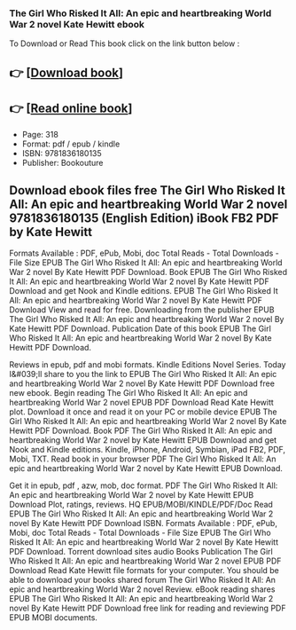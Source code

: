 ### The Girl Who Risked It All: An epic and heartbreaking World War 2 novel Kate Hewitt ebook

To Download or Read This book click on the link button below :

## 👉  [**[Download book](http://ebooksharez.info/download.php?group=book&from=github.com&id=718787&lnk=1064 "Download book")**]

## 👉  [**[Read online book](http://ebooksharez.info/download.php?group=book&from=github.com&id=718787&lnk=1064 "Read online book")**]


* Page: 318
* Format: pdf / epub / kindle
* ISBN: 9781836180135
* Publisher: Bookouture



## Download ebook files free The Girl Who Risked It All: An epic and heartbreaking World War 2 novel 9781836180135 (English Edition) iBook FB2 PDF by Kate Hewitt


Formats Available : PDF, ePub, Mobi, doc Total Reads - Total Downloads - File Size EPUB The Girl Who Risked It All: An epic and heartbreaking World War 2 novel By Kate Hewitt PDF Download. Book EPUB The Girl Who Risked It All: An epic and heartbreaking World War 2 novel By Kate Hewitt PDF Download and get Nook and Kindle editions. EPUB The Girl Who Risked It All: An epic and heartbreaking World War 2 novel By Kate Hewitt PDF Download View and read for free. Downloading from the publisher EPUB The Girl Who Risked It All: An epic and heartbreaking World War 2 novel By Kate Hewitt PDF Download. Publication Date of this book EPUB The Girl Who Risked It All: An epic and heartbreaking World War 2 novel By Kate Hewitt PDF Download.

Reviews in epub, pdf and mobi formats. Kindle Editions Novel Series. Today I&amp;#039;ll share to you the link to EPUB The Girl Who Risked It All: An epic and heartbreaking World War 2 novel By Kate Hewitt PDF Download free new ebook. Begin reading The Girl Who Risked It All: An epic and heartbreaking World War 2 novel EPUB PDF Download Read Kate Hewitt plot. Download it once and read it on your PC or mobile device EPUB The Girl Who Risked It All: An epic and heartbreaking World War 2 novel By Kate Hewitt PDF Download. Book PDF The Girl Who Risked It All: An epic and heartbreaking World War 2 novel by Kate Hewitt EPUB Download and get Nook and Kindle editions. Kindle, iPhone, Android, Symbian, iPad FB2, PDF, Mobi, TXT. Read book in your browser PDF The Girl Who Risked It All: An epic and heartbreaking World War 2 novel by Kate Hewitt EPUB Download.

Get it in epub, pdf , azw, mob, doc format. PDF The Girl Who Risked It All: An epic and heartbreaking World War 2 novel by Kate Hewitt EPUB Download Plot, ratings, reviews. HQ EPUB/MOBI/KINDLE/PDF/Doc Read EPUB The Girl Who Risked It All: An epic and heartbreaking World War 2 novel By Kate Hewitt PDF Download ISBN. Formats Available : PDF, ePub, Mobi, doc Total Reads - Total Downloads - File Size EPUB The Girl Who Risked It All: An epic and heartbreaking World War 2 novel By Kate Hewitt PDF Download. Torrent download sites audio Books Publication The Girl Who Risked It All: An epic and heartbreaking World War 2 novel EPUB PDF Download Read Kate Hewitt file formats for your computer. You should be able to download your books shared forum The Girl Who Risked It All: An epic and heartbreaking World War 2 novel Review. eBook reading shares EPUB The Girl Who Risked It All: An epic and heartbreaking World War 2 novel By Kate Hewitt PDF Download free link for reading and reviewing PDF EPUB MOBI documents.





